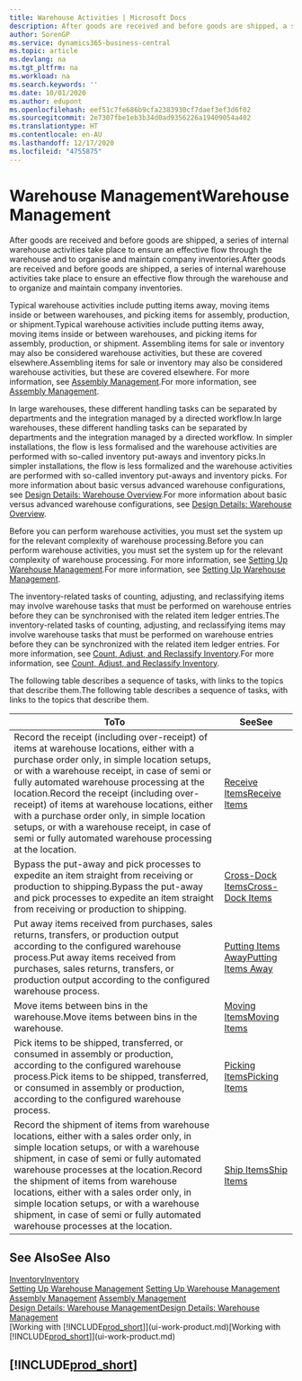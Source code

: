 ```yaml
---
title: Warehouse Activities | Microsoft Docs
description: After goods are received and before goods are shipped, a series of internal warehouse activities take place to ensure an effective flow through the warehouse and to organise and maintain company inventories.
author: SorenGP
ms.service: dynamics365-business-central
ms.topic: article
ms.devlang: na
ms.tgt_pltfrm: na
ms.workload: na
ms.search.keywords: ''
ms.date: 10/01/2020
ms.author: edupont
ms.openlocfilehash: eef51c7fe686b9cfa2383930cf7daef3ef3d6f02
ms.sourcegitcommit: 2e7307fbe1eb3b34d0ad9356226a19409054a402
ms.translationtype: HT
ms.contentlocale: en-AU
ms.lasthandoff: 12/17/2020
ms.locfileid: "4755875"
---
```

# <a name="warehouse-management"></a><span data-ttu-id="36d77-103">Warehouse Management</span><span class="sxs-lookup"><span data-stu-id="36d77-103">Warehouse Management</span></span>
<span data-ttu-id="36d77-104">After goods are received and before goods are shipped, a series of internal warehouse activities take place to ensure an effective flow through the warehouse and to organise and maintain company inventories.</span><span class="sxs-lookup"><span data-stu-id="36d77-104">After goods are received and before goods are shipped, a series of internal warehouse activities take place to ensure an effective flow through the warehouse and to organize and maintain company inventories.</span></span>

<span data-ttu-id="36d77-105">Typical warehouse activities include putting items away, moving items inside or between warehouses, and picking items for assembly, production, or shipment.</span><span class="sxs-lookup"><span data-stu-id="36d77-105">Typical warehouse activities include putting items away, moving items inside or between warehouses, and picking items for assembly, production, or shipment.</span></span> <span data-ttu-id="36d77-106">Assembling items for sale or inventory may also be considered warehouse activities, but these are covered elsewhere.</span><span class="sxs-lookup"><span data-stu-id="36d77-106">Assembling items for sale or inventory may also be considered warehouse activities, but these are covered elsewhere.</span></span> <span data-ttu-id="36d77-107">For more information, see [Assembly Management](assembly-assemble-items.md).</span><span class="sxs-lookup"><span data-stu-id="36d77-107">For more information, see [Assembly Management](assembly-assemble-items.md).</span></span>  

<span data-ttu-id="36d77-108">In large warehouses, these different handling tasks can be separated by departments and the integration managed by a directed workflow.</span><span class="sxs-lookup"><span data-stu-id="36d77-108">In large warehouses, these different handling tasks can be separated by departments and the integration managed by a directed workflow.</span></span> <span data-ttu-id="36d77-109">In simpler installations, the flow is less formalised and the warehouse activities are performed with so-called inventory put-aways and inventory picks.</span><span class="sxs-lookup"><span data-stu-id="36d77-109">In simpler installations, the flow is less formalized and the warehouse activities are performed with so-called inventory put-aways and inventory picks.</span></span> <span data-ttu-id="36d77-110">For more information about basic versus advanced warehouse configurations, see [Design Details: Warehouse Overview](design-details-warehouse-overview.md).</span><span class="sxs-lookup"><span data-stu-id="36d77-110">For more information about basic versus advanced warehouse configurations, see [Design Details: Warehouse Overview](design-details-warehouse-overview.md).</span></span>

<span data-ttu-id="36d77-111">Before you can perform warehouse activities, you must set the system up for the relevant complexity of warehouse processing.</span><span class="sxs-lookup"><span data-stu-id="36d77-111">Before you can perform warehouse activities, you must set the system up for the relevant complexity of warehouse processing.</span></span> <span data-ttu-id="36d77-112">For more information, see [Setting Up Warehouse Management](warehouse-setup-warehouse.md).</span><span class="sxs-lookup"><span data-stu-id="36d77-112">For more information, see [Setting Up Warehouse Management](warehouse-setup-warehouse.md).</span></span>

<span data-ttu-id="36d77-113">The inventory-related tasks of counting, adjusting, and reclassifying items may involve warehouse tasks that must be performed on warehouse entries before they can be synchronised with the related item ledger entries.</span><span class="sxs-lookup"><span data-stu-id="36d77-113">The inventory-related tasks of counting, adjusting, and reclassifying items may involve warehouse tasks that must be performed on warehouse entries before they can be synchronized with the related item ledger entries.</span></span> <span data-ttu-id="36d77-114">For more information, see [Count, Adjust, and Reclassify Inventory](inventory-how-count-adjust-reclassify.md).</span><span class="sxs-lookup"><span data-stu-id="36d77-114">For more information, see [Count, Adjust, and Reclassify Inventory](inventory-how-count-adjust-reclassify.md).</span></span>

 <span data-ttu-id="36d77-115">The following table describes a sequence of tasks, with links to the topics that describe them.</span><span class="sxs-lookup"><span data-stu-id="36d77-115">The following table describes a sequence of tasks, with links to the topics that describe them.</span></span>   

|<span data-ttu-id="36d77-116">**To**</span><span class="sxs-lookup"><span data-stu-id="36d77-116">**To**</span></span>|<span data-ttu-id="36d77-117">**See**</span><span class="sxs-lookup"><span data-stu-id="36d77-117">**See**</span></span>|  
|------------|-------------|  
|<span data-ttu-id="36d77-118">Record the receipt (including over-receipt) of items at warehouse locations, either with a purchase order only, in simple location setups, or with a warehouse receipt, in case of semi or fully automated warehouse processing at the location.</span><span class="sxs-lookup"><span data-stu-id="36d77-118">Record the receipt (including over-receipt) of items at warehouse locations, either with a purchase order only, in simple location setups, or with a warehouse receipt, in case of semi or fully automated warehouse processing at the location.</span></span>|[<span data-ttu-id="36d77-119">Receive Items</span><span class="sxs-lookup"><span data-stu-id="36d77-119">Receive Items</span></span>](warehouse-how-receive-items.md)|
|<span data-ttu-id="36d77-120">Bypass the put-away and pick processes to expedite an item straight from receiving or production to shipping.</span><span class="sxs-lookup"><span data-stu-id="36d77-120">Bypass the put-away and pick processes to expedite an item straight from receiving or production to shipping.</span></span>|[<span data-ttu-id="36d77-121">Cross-Dock Items</span><span class="sxs-lookup"><span data-stu-id="36d77-121">Cross-Dock Items</span></span>](warehouse-how-to-cross-dock-items.md)|    
|<span data-ttu-id="36d77-122">Put away items received from purchases, sales returns, transfers, or production output according to the configured warehouse process.</span><span class="sxs-lookup"><span data-stu-id="36d77-122">Put away items received from purchases, sales returns, transfers, or production output according to the configured warehouse process.</span></span>|[<span data-ttu-id="36d77-123">Putting Items Away</span><span class="sxs-lookup"><span data-stu-id="36d77-123">Putting Items Away</span></span>](warehouse-put-away-items.md)|
|<span data-ttu-id="36d77-124">Move items between bins in the warehouse.</span><span class="sxs-lookup"><span data-stu-id="36d77-124">Move items between bins in the warehouse.</span></span>|[<span data-ttu-id="36d77-125">Moving Items</span><span class="sxs-lookup"><span data-stu-id="36d77-125">Moving Items</span></span>](warehouse-move-items.md)|
|<span data-ttu-id="36d77-126">Pick items to be shipped, transferred, or consumed in assembly or production, according to the configured warehouse process.</span><span class="sxs-lookup"><span data-stu-id="36d77-126">Pick items to be shipped, transferred, or consumed in assembly or production, according to the configured warehouse process.</span></span>|[<span data-ttu-id="36d77-127">Picking Items</span><span class="sxs-lookup"><span data-stu-id="36d77-127">Picking Items</span></span>](warehouse-pick-items.md)|
|<span data-ttu-id="36d77-128">Record the shipment of items from warehouse locations, either with a sales order only, in simple location setups, or with a warehouse shipment, in case of semi or fully automated warehouse processes at the location.</span><span class="sxs-lookup"><span data-stu-id="36d77-128">Record the shipment of items from warehouse locations, either with a sales order only, in simple location setups, or with a warehouse shipment, in case of semi or fully automated warehouse processes at the location.</span></span>|[<span data-ttu-id="36d77-129">Ship Items</span><span class="sxs-lookup"><span data-stu-id="36d77-129">Ship Items</span></span>](warehouse-how-ship-items.md)|  

## <a name="see-also"></a><span data-ttu-id="36d77-130">See Also</span><span class="sxs-lookup"><span data-stu-id="36d77-130">See Also</span></span>  
[<span data-ttu-id="36d77-131">Inventory</span><span class="sxs-lookup"><span data-stu-id="36d77-131">Inventory</span></span>](inventory-manage-inventory.md)  
<span data-ttu-id="36d77-132">[Setting Up Warehouse Management](warehouse-setup-warehouse.md)   </span><span class="sxs-lookup"><span data-stu-id="36d77-132">[Setting Up Warehouse Management](warehouse-setup-warehouse.md)   </span></span>  
<span data-ttu-id="36d77-133">[Assembly Management](assembly-assemble-items.md)  </span><span class="sxs-lookup"><span data-stu-id="36d77-133">[Assembly Management](assembly-assemble-items.md)  </span></span>  
[<span data-ttu-id="36d77-134">Design Details: Warehouse Management</span><span class="sxs-lookup"><span data-stu-id="36d77-134">Design Details: Warehouse Management</span></span>](design-details-warehouse-management.md)  
<span data-ttu-id="36d77-135">[Working with [!INCLUDE[prod_short](includes/prod_short.md)]](ui-work-product.md)</span><span class="sxs-lookup"><span data-stu-id="36d77-135">[Working with [!INCLUDE[prod_short](includes/prod_short.md)]](ui-work-product.md)</span></span>  

## [!INCLUDE[prod_short](includes/free_trial_md.md)]  
